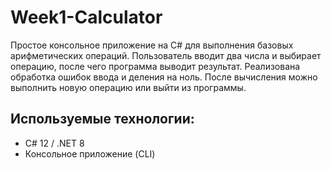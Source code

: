 # Week1-Calculator

Простое консольное приложение на C# для выполнения базовых арифметических операций.
Пользователь вводит два числа и выбирает операцию, после чего программа выводит результат.
Реализована обработка ошибок ввода и деления на ноль.
После вычисления можно выполнить новую операцию или выйти из программы.


Используемые технологии:
--------------------------
- C# 12 / .NET 8
- Консольное приложение (CLI)
